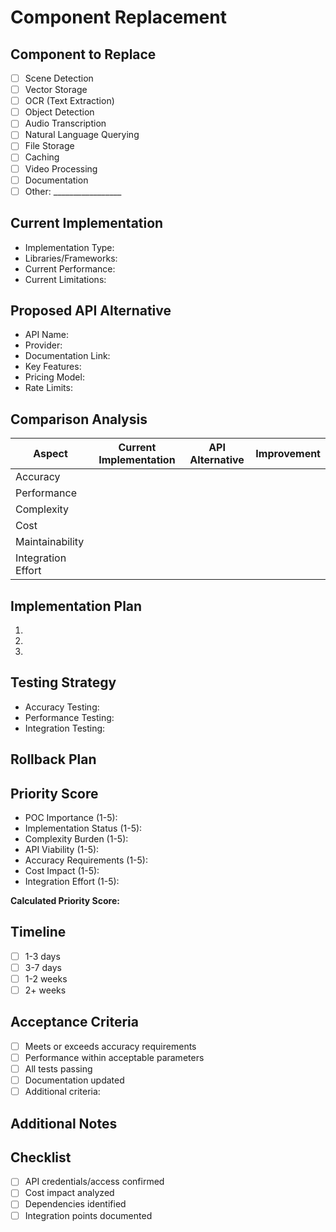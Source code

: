 # Component Replacement

## Component to Replace
<!-- Choose ONE component that this replacement affects -->
- [ ] Scene Detection
- [ ] Vector Storage
- [ ] OCR (Text Extraction)
- [ ] Object Detection
- [ ] Audio Transcription
- [ ] Natural Language Querying
- [ ] File Storage
- [ ] Caching
- [ ] Video Processing
- [ ] Documentation
- [ ] Other: _________________

## Current Implementation
<!-- Describe the current implementation in detail -->
- Implementation Type: 
- Libraries/Frameworks: 
- Current Performance: 
- Current Limitations: 

## Proposed API Alternative
<!-- Describe the API alternative in detail -->
- API Name: 
- Provider: 
- Documentation Link: 
- Key Features:
- Pricing Model:
- Rate Limits:

## Comparison Analysis
<!-- Compare current implementation vs API alternative -->

| Aspect | Current Implementation | API Alternative | Improvement |
|--------|------------------------|-----------------|-------------|
| Accuracy | | | |
| Performance | | | |
| Complexity | | | |
| Cost | | | |
| Maintainability | | | |
| Integration Effort | | | |

## Implementation Plan
<!-- Outline the steps needed for replacement -->
1. 
2. 
3. 

## Testing Strategy
<!-- How will you verify the replacement meets requirements? -->
- Accuracy Testing:
- Performance Testing:
- Integration Testing:

## Rollback Plan
<!-- How to revert if implementation fails -->

## Priority Score
<!-- Based on Component Evaluation Matrix -->
- POC Importance (1-5): 
- Implementation Status (1-5): 
- Complexity Burden (1-5): 
- API Viability (1-5): 
- Accuracy Requirements (1-5): 
- Cost Impact (1-5): 
- Integration Effort (1-5): 

**Calculated Priority Score:** <!-- Fill after calculating using the formula in the matrix -->

## Timeline
<!-- Expected implementation time -->
- [ ] 1-3 days
- [ ] 3-7 days
- [ ] 1-2 weeks
- [ ] 2+ weeks

## Acceptance Criteria
<!-- What specific criteria must be met? -->
- [ ] Meets or exceeds accuracy requirements
- [ ] Performance within acceptable parameters
- [ ] All tests passing
- [ ] Documentation updated
- [ ] Additional criteria:

## Additional Notes
<!-- Any other relevant information -->

## Checklist
<!-- Ensure these are completed before submitting -->
- [ ] API credentials/access confirmed
- [ ] Cost impact analyzed
- [ ] Dependencies identified
- [ ] Integration points documented

